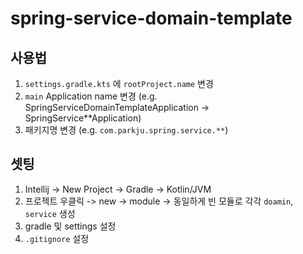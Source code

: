 # spring-service-domain-template

## 사용법
1. `settings.gradle.kts` 에 `rootProject.name` 변경
2. `main` Application name 변경 (e.g. SpringServiceDomainTemplateApplication -> SpringService**Application)
3. 패키지명 변경 (e.g. `com.parkju.spring.service.**`)

## 셋팅
1. Intellij -> New Project -> Gradle -> Kotlin/JVM
2. 프로젝트 우클릭 -> new -> module -> 동일하게 빈 모듈로 각각 `doamin`, `service` 생성
3. gradle 및 settings 설정
4. `.gitignore` 설정
